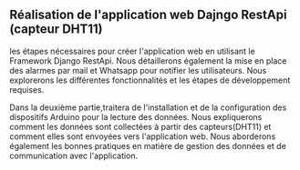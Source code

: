 ## Réalisation de l'application web Dajngo RestApi (capteur DHT11)
 
 les étapes nécessaires pour créer l'application 
web en utilisant le Framework Django RestApi. Nous détaillerons également la mise en place 
des alarmes par mail et Whatsapp pour notifier les utilisateurs. Nous explorerons les 
différentes fonctionnalités et les étapes de développement requises. 

Dans la deuxième partie,traitera de l'installation et de la configuration des dispositifs Arduino 
pour la lecture des données. Nous expliquerons comment les données sont collectées à partir 
des capteurs(DHT11) et comment elles sont envoyées vers l'application web. Nous aborderons 
également les bonnes pratiques en matière de gestion des données et de communication avec 
l'application.
 
 
